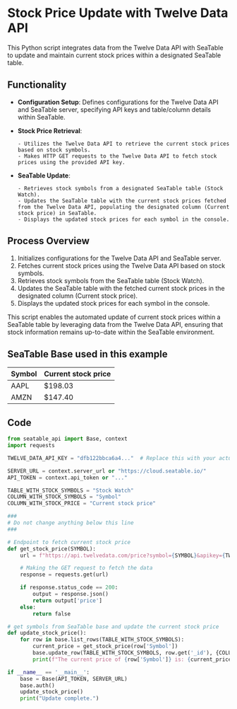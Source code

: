 # Stock Price Update with Twelve Data API

This Python script integrates data from the Twelve Data API with SeaTable to update and maintain current stock prices within a designated SeaTable table.

## Functionality

- **Configuration Setup**: Defines configurations for the Twelve Data API and SeaTable server, specifying API keys and table/column details within SeaTable.
- **Stock Price Retrieval**:

      - Utilizes the Twelve Data API to retrieve the current stock prices based on stock symbols.
      - Makes HTTP GET requests to the Twelve Data API to fetch stock prices using the provided API key.

- **SeaTable Update**:

      - Retrieves stock symbols from a designated SeaTable table (Stock Watch).
      - Updates the SeaTable table with the current stock prices fetched from the Twelve Data API, populating the designated column (Current stock price) in SeaTable.
      - Displays the updated stock prices for each symbol in the console.

## Process Overview

1. Initializes configurations for the Twelve Data API and SeaTable server.
1. Fetches current stock prices using the Twelve Data API based on stock symbols.
1. Retrieves stock symbols from the SeaTable table (Stock Watch).
1. Updates the SeaTable table with the fetched current stock prices in the designated column (Current stock price).
1. Displays the updated stock prices for each symbol in the console.

This script enables the automated update of current stock prices within a SeaTable table by leveraging data from the Twelve Data API, ensuring that stock information remains up-to-date within the SeaTable environment.

## SeaTable Base used in this example

| Symbol | Current stock price |
| ------ | ------------------- |
| AAPL   | $198.03             |
| AMZN   | $147.40             |

## Code

```python
from seatable_api import Base, context
import requests

TWELVE_DATA_API_KEY = "dfb122bbca6a4..."  # Replace this with your actual API key from Twelve Data (up to 800 calls per days are free)

SERVER_URL = context.server_url or "https://cloud.seatable.io/"
API_TOKEN = context.api_token or "..."

TABLE_WITH_STOCK_SYMBOLS = "Stock Watch"
COLUMN_WITH_STOCK_SYMBOLS = "Symbol"
COLUMN_WITH_STOCK_PRICE = "Current stock price"

###
# Do not change anything below this line
###

# Endpoint to fetch current stock price
def get_stock_price(SYMBOL):
    url = f"https://api.twelvedata.com/price?symbol={SYMBOL}&apikey={TWELVE_DATA_API_KEY}"

    # Making the GET request to fetch the data
    response = requests.get(url)

    if response.status_code == 200:
        output = response.json()
        return output['price']
    else:
        return false

# get symbols from SeaTable base and update the current stock price
def update_stock_price():
    for row in base.list_rows(TABLE_WITH_STOCK_SYMBOLS):
        current_price = get_stock_price(row['Symbol'])
        base.update_row(TABLE_WITH_STOCK_SYMBOLS, row.get('_id'), {COLUMN_WITH_STOCK_PRICE: current_price})
        print(f"The current price of {row['Symbol']} is: {current_price}")

if __name__ == '__main__':
    base = Base(API_TOKEN, SERVER_URL)
    base.auth()
    update_stock_price()
    print("Update complete.")
```

